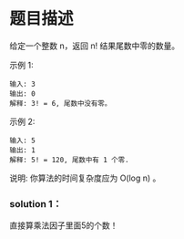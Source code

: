 # 题目描述
给定一个整数 n，返回 n! 结果尾数中零的数量。

示例 1:

    输入: 3
    输出: 0
    解释: 3! = 6, 尾数中没有零。
示例 2:

    输入: 5
    输出: 1
    解释: 5! = 120, 尾数中有 1 个零.
说明: 你算法的时间复杂度应为 O(log n) 。

### solution 1：
直接算乘法因子里面5的个数！
